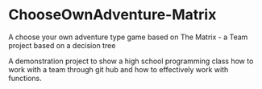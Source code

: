 # ChooseOwnAdventure-Matrix
A choose your own adventure type game based on The Matrix - a Team project based on a decision tree

A demonstration project to show a high school programming class how to work with a team through git
hub and how to effectively work with functions.